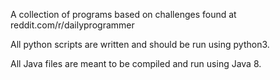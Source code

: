 A collection of programs based on challenges found at reddit.com/r/dailyprogrammer

All python scripts are written and should be run using python3.

All Java files are meant to be compiled and run using Java 8.
